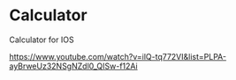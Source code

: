 # Calculator
Calculator for IOS

https://www.youtube.com/watch?v=ilQ-tq772VI&list=PLPA-ayBrweUz32NSgNZdl0_QISw-f12Ai
